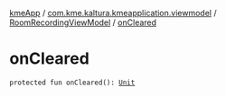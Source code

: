 [kmeApp](../../index.md) / [com.kme.kaltura.kmeapplication.viewmodel](../index.md) / [RoomRecordingViewModel](index.md) / [onCleared](./on-cleared.md)

# onCleared

`protected fun onCleared(): `[`Unit`](https://kotlinlang.org/api/latest/jvm/stdlib/kotlin/-unit/index.html)